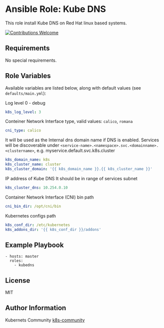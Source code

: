 Ansible Role: Kube DNS
======================

This role install Kube DNS on Red Hat linux based systems.

[![Contributions Welcome](https://img.shields.io/badge/contributions-welcome-brightgreen.svg?style=flat)](https://github.com/k8s-community/cluster-deploy/issues)

Requirements
------------

No special requirements.


Role Variables
--------------

Available variables are listed below, along with default values (see `defaults/main.yml`):

Log level 0 - debug
```yaml
k8s_log_level: 3
```

Conteiner Network Interface type, valid values: `calico`, `romana`
```yaml
cni_type: calico
```

It will be used as the Internal dns domain name if DNS is enabled.
Services will be discoverable under
`<service-name>.<namespace>.svc.<domainname>.<clustername>`, e.g.
myservice.default.svc.k8s.cluster
```yaml
k8s_domain_name: k8s
k8s_cluster_name: cluster
k8s_cluster_domain: '{{ k8s_domain_name }}.{{ k8s_cluster_name }}'
```

IP address of Kube DNS
It should be in range of services subnet
```yaml
k8s_cluster_dns: 10.254.0.10
```

Container Network Interface (CNI) bin path
```yaml
cni_bin_dir: /opt/cni/bin
```

Kubernetes configs path
```yaml
k8s_conf_dir: /etc/kubernetes
k8s_addons_dir: '{{ k8s_conf_dir }}/addons'
```

Example Playbook
----------------

    - hosts: master
      roles:
        - kubedns

License
-------

MIT

Author Information
------------------

Kubernets Community [k8s-community](https://github.com/k8s-community)

